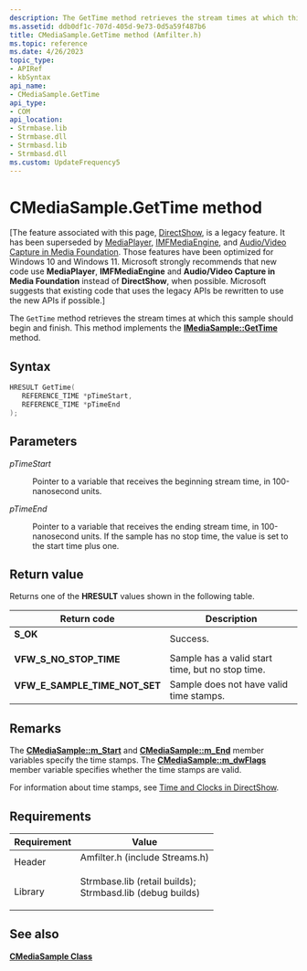 ```yaml
---
description: The GetTime method retrieves the stream times at which this sample should begin and finish. This method implements the IMediaSample::GetTime method.
ms.assetid: ddb0df1c-707d-405d-9e73-0d5a59f487b6
title: CMediaSample.GetTime method (Amfilter.h)
ms.topic: reference
ms.date: 4/26/2023
topic_type: 
- APIRef
- kbSyntax
api_name: 
- CMediaSample.GetTime
api_type: 
- COM
api_location: 
- Strmbase.lib
- Strmbase.dll
- Strmbasd.lib
- Strmbasd.dll
ms.custom: UpdateFrequency5
---
```


# CMediaSample.GetTime method

\[The feature associated with this page, [DirectShow](/windows/win32/directshow/directshow), is a legacy feature. It has been superseded by [MediaPlayer](/uwp/api/Windows.Media.Playback.MediaPlayer), [IMFMediaEngine](/windows/win32/api/mfmediaengine/nn-mfmediaengine-imfmediaengine), and [Audio/Video Capture in Media Foundation](windows/win32/medfound/audio-video-capture-in-media-foundation). Those features have been optimized for Windows 10 and Windows 11. Microsoft strongly recommends that new code use **MediaPlayer**, **IMFMediaEngine** and **Audio/Video Capture in Media Foundation** instead of **DirectShow**, when possible. Microsoft suggests that existing code that uses the legacy APIs be rewritten to use the new APIs if possible.\]

The `GetTime` method retrieves the stream times at which this sample should begin and finish. This method implements the [**IMediaSample::GetTime**](/windows/desktop/api/Strmif/nf-strmif-imediasample-gettime) method.

## Syntax


```C++
HRESULT GetTime(
   REFERENCE_TIME *pTimeStart,
   REFERENCE_TIME *pTimeEnd
);
```



## Parameters

<dl> <dt>

*pTimeStart* 
</dt> <dd>

Pointer to a variable that receives the beginning stream time, in 100-nanosecond units.

</dd> <dt>

*pTimeEnd* 
</dt> <dd>

Pointer to a variable that receives the ending stream time, in 100-nanosecond units. If the sample has no stop time, the value is set to the start time plus one.

</dd> </dl>

## Return value

Returns one of the **HRESULT** values shown in the following table.



| Return code                                                                                                   | Description                                                 |
|---------------------------------------------------------------------------------------------------------------|-------------------------------------------------------------|
| <dl> <dt>**S\_OK**</dt> </dl>                          | Success.<br/>                                         |
| <dl> <dt>**VFW\_S\_NO\_STOP\_TIME**</dt> </dl>         | Sample has a valid start time, but no stop time.<br/> |
| <dl> <dt>**VFW\_E\_SAMPLE\_TIME\_NOT\_SET**</dt> </dl> | Sample does not have valid time stamps.<br/>          |



 

## Remarks

The [**CMediaSample::m\_Start**](cmediasample-m-start.md) and [**CMediaSample::m\_End**](cmediasample-m-end.md) member variables specify the time stamps. The [**CMediaSample::m\_dwFlags**](cmediasample-m-dwflags.md) member variable specifies whether the time stamps are valid.

For information about time stamps, see [Time and Clocks in DirectShow](time-and-clocks-in-directshow.md).

## Requirements



| Requirement | Value |
|--------------------|--------------------------------------------------------------------------------------------------------------------------------------------------------------------------------------------|
| Header<br/>  | <dl> <dt>Amfilter.h (include Streams.h)</dt> </dl>                                                                                  |
| Library<br/> | <dl> <dt>Strmbase.lib (retail builds); </dt> <dt>Strmbasd.lib (debug builds)</dt> </dl> |



## See also

<dl> <dt>

[**CMediaSample Class**](cmediasample.md)
</dt> </dl>

 

 




